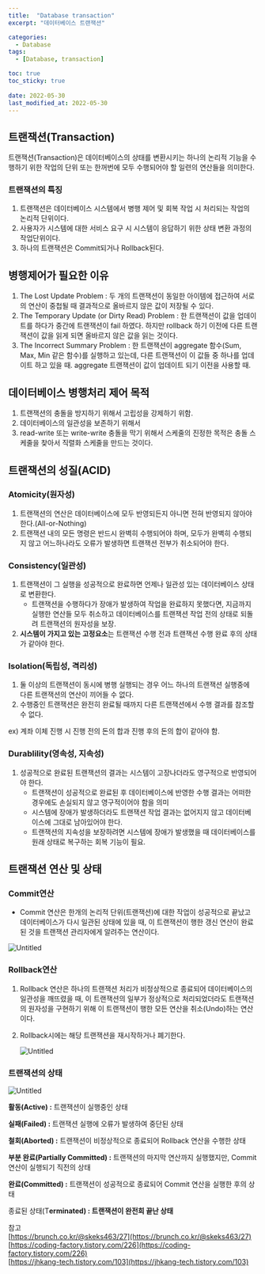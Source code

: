 ```yaml
---
title:  "Database transaction"
excerpt: "데이터베이스 트랜잭션"

categories:
  - Database
tags:
  - [Database, transaction]

toc: true
toc_sticky: true
 
date: 2022-05-30
last_modified_at: 2022-05-30
---
```

## **트랜잭션(Transaction)**

트랜잭션(Transaction)은 데이터베이스의 상태를 변환시키는 하나의 논리적 기능을 수행하기 위한 작업의 단위 또는 한꺼번에 모두 수행되어야 할 일련의 연산들을 의미한다.

### **트랜잭션의 특징**

1. 트랜잭션은 데이터베이스 시스템에서 병행 제어 및 회복 작업 시 처리되는 작업의 논리적 단위이다.
2. 사용자가 시스템에 대한 서비스 요구 시 시스템이 응답하기 위한 상태 변환 과정의 작업단위이다.
3. 하나의 트랜잭션은 Commit되거나 Rollback된다.


## **병행제어가 필요한 이유**

1. The Lost Update Problem : 두 개의 트랜잭션이 동일한 아이템에 접근하여 서로의 연산이 중첩될 때 결과적으로 올바르지 않은 값이 저장될 수 있다.
2. The Temporary Update (or Dirty Read) Problem : 한 트랜잭션이 값을 업데이트를 하다가 중간에 트랜잭션이 fail 하였다. 하지만 rollback 하기 이전에 다른 트랜잭션이 값을 읽게 되면 올바르지 않은 값을 읽는 것이다.
3. The Incorrect Summary Problem : 한 트랜잭션이 aggregate 함수(Sum, Max, Min 같은 함수)를 실행하고 있는데, 다른 트랜잭션이 이 값들 중 하나를 업데이트 하고 있을 때. aggregate 트랜잭션이 값이 업데이트 되기 이전을 사용할 때.


## **데이터베이스 병행처리 제어 목적**

1. 트랜잭션의 충돌을 방지하기 위해서 고립성을 강제하기 위함.  
2. 데이터베이스의 일관성을 보존하기 위해서  
3. read-write 또는 write-write 충돌을 막기 위해서 스케줄의 진정한 목적은 충돌 스케줄을 찾아서 직렬화 스케줄을 만드는 것이다.



## 트랜잭션의 성질(ACID)

### Atomicity(원자성)

1.  트랜잭션의 연산은 데이터베이스에 모두 반영되든지 아니면 전혀 반영되지 않아야 한다.(All-or-Nothing)
2. 트랜잭션 내의 모든 명령은 반드시 완벽히 수행되어야 하며, 모두가 완벽히 수행되지 않고 어느하나라도 오류가 발생하면 트랜잭션 전부가 취소되어야 한다.

### Consistency(일관성)

1. 트랜잭션이 그 실행을 성공적으로 완료하면 언제나 일관성 있는 데이터베이스 상태로 변환한다.
    - 트랜잭션을 수행하다가 장애가 발생하여 작업을 완료하지 못했다면, 지금까지 실행한 연산들 모두 취소하고 데이터베이스를 트랜잭션 작업 전의 상태로 되돌려 트랜잭션의 원자성을 보장.
2. **시스템이 가지고 있는 고정요소**는 트랜잭션 수행 전과 트랜잭션 수행 완료 후의 상태가 같아야 한다.

### Isolation(독립성, 격리성)

1. 둘 이상의 트랜잭션이 동시에 병행 실행되는 경우 어느 하나의 트랜잭션 실행중에 다른 트랜잭션의 연산이 끼어들 수 없다.
2. 수행중인 트랜잭션은 완전히 완료될 때까지 다른 트랜잭션에서 수행 결과를 참조할 수 없다.

  ex) 계좌 이체 진행 시 진행 전의 돈의 합과 진행 후의 돈의 합이 같아야 함.

### Durablility(영속성, 지속성)

1. 성공적으로 완료된 트랜잭션의 결과는 시스템이 고장나더라도 영구적으로 반영되어야 한다.
    - 트랜잭션이 성공적으로 완료된 후 데이터베이스에 반영한 수행 결과는 어떠한 경우에도 손실되지 않고 영구적이어야 함을 의미
    - 시스템에 장애가 발생하더라도 트랜잭션 작업 결과는 없어지지 않고 데이터베이스에 그대로 남아있어야 한다.
    - 트랜잭션의 지속성을 보장하려면 시스템에 장애가 발생했을 때 데이터베이스를 원래 상태로 복구하는 회복 기능이 필요.


## 트랜잭션 연산 및 상태

### Commit연산

- Commit 연산은 한개의 논리적 단위(트랜잭션)에 대한 작업이 성공적으로 끝났고 데이터베이스가 다시 일관된 상태에 있을 때, 이 트랜잭션이 행한 갱신 연산이 완료된 것을 트랜잭션 관리자에게 알려주는 연산이다.

![Untitled](https://s3.us-west-2.amazonaws.com/secure.notion-static.com/679c5b65-e6e3-48e4-99ac-2a1d825bc8c6/?X-Amz-Algorithm=AWS4-HMAC-SHA256&X-Amz-Content-Sha256=UNSIGNED-PAYLOAD&X-Amz-Credential=AKIAT73L2G45EIPT3X45%2F20220530%2Fus-west-2%2Fs3%2Faws4_request&X-Amz-Date=20220530T121357Z&X-Amz-Expires=86400&X-Amz-Signature=97944070b6bff67c48d26f89e0ccf25eec86c091aaeca6fd7b6f8516fa6b6578&X-Amz-SignedHeaders=host&x-id=GetObject)

### Rollback연산

1. Rollback 연산은 하나의 트랜잭션 처리가 비정상적으로 종료되어 데이터베이스의 일관성을 깨뜨렸을 때, 이 트랜잭션의 일부가 정상적으로 처리되었더라도 트랜잭션의 원자성을 구현하기 위해 이 트랜잭션이 행한 모든 연산을 취소(Undo)하는 연산이다.
2. Rollback시에는 해당 트랜잭션을 재시작하거나 폐기한다.

    ![Untitled](https://s3.us-west-2.amazonaws.com/secure.notion-static.com/9091c800-904b-491f-b54d-6cd5b49736ab/?X-Amz-Algorithm=AWS4-HMAC-SHA256&X-Amz-Content-Sha256=UNSIGNED-PAYLOAD&X-Amz-Credential=AKIAT73L2G45EIPT3X45%2F20220530%2Fus-west-2%2Fs3%2Faws4_request&X-Amz-Date=20220530T121357Z&X-Amz-Expires=86400&X-Amz-Signature=1c4ce65ca08ff19195d74b280eb8fdcfdb133bd9483e37cae00c20939402ea81&X-Amz-SignedHeaders=host&x-id=GetObject)

### 트랜잭션의 상태

![Untitled](https://zidols.notion.site/image/https%3A%2F%2Fs3-us-west-2.amazonaws.com%2Fsecure.notion-static.com%2F1559c000-77f3-48a9-b6e8-fe4c909fcbaa%2FUntitled.png?table=block&id=f6fd3c0e-650f-4129-ae93-9c9629a752c9&spaceId=370dbc5e-872d-4d9e-9f3a-f7113cda9427&width=2000&userId=&cache=v2)

**활동(Active) :** 트랜잭션이 실행중인 상태

**실패(Failed) :** 트랜잭션 실행에 오류가 발생하여 중단된 상태

**철회(Aborted) :** 트랜잭션이 비정상적으로 종료되어 Rollback 연산을 수행한 상태

**부분 완료(Partially Committed) :** 트랜잭션의 마지막 연산까지 실행했지만, Commit 연산이 실행되기 직전의 상태

**완료(Committed) :** 트랜잭션이 성공적으로 종료되어 Commit 연산을 실행한 후의 상태

종료된 상태(T**erminated) : 트랜잭션이 완전희 끝난 상태**

참고  
[https://brunch.co.kr/@skeks463/27](https://brunch.co.kr/@skeks463/27)  
[https://coding-factory.tistory.com/226](https://coding-factory.tistory.com/226)  
[https://jhkang-tech.tistory.com/103](https://jhkang-tech.tistory.com/103) 